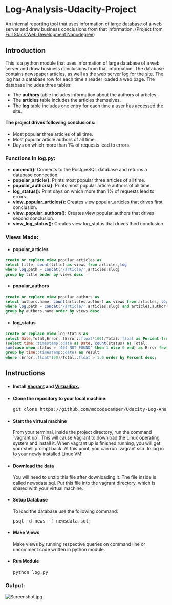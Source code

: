 # Log-Analysis-Udacity-Project
An internal reporting tool that uses information of large database of a web server and draw business conclusions from that information.
(Project from [Full Stack Web Development Nanodegree](https://www.udacity.com/course/full-stack-web-developer-nanodegree--nd004))

## Introduction
This is a python module that uses information of large database of a web server and draw business conclusions from that information. The database contains newspaper articles, as well as the web server log for the site. The log has a database row for each time a reader loaded a web page. The database includes three tables:
* The **authors** table includes information about the authors of articles.
* The **articles** table includes the articles themselves.
* The **log** table includes one entry for each time a user has accessed the site.

#### The project drives following conclusions:
* Most popular three articles of all time.
* Most popular article authors of all time.
* Days on which more than 1% of requests lead to errors.

### Functions in log.py:
* **connect():** Connects to the PostgreSQL database and returns a database connection.
* **popular_article():** Prints most popular three articles of all time.
* **popular_authors():** Prints most popular article authors of all time.
* **log_status():** Print days on which more than 1% of requests lead to errors.
* **view_popular_articles():** Creates view popular_articles that drives first conclusion.
* **view_popular_authors():** Creates view popular_authors that drives second conclusion.
* **view_log_status():** Creates view log_status that drives third conclusion.

### Views Made:
* <h4>popular_articles</h4>
```sql
create or replace view popular_articles as
select title, count(title) as views from articles,log
where log.path = concat('/article/',articles.slug)
group by title order by views desc
```
* <h4>popular_authors</h4>
```sql
create or replace view popular_authors as
select authors.name, count(articles.author) as views from articles, log, authors
where log.path = concat('/article/',articles.slug) and articles.author = authors.id
group by authors.name order by views desc
```
* <h4>log_status</h4>
```sql
create or replace view log_status as
select Date,Total,Error, (Error::float*100)/Total::float as Percent from
(select time::timestamp::date as Date, count(status) as Total,
sum(case when status = '404 NOT FOUND' then 1 else 0 end) as Error from log
group by time::timestamp::date) as result
where (Error::float*100)/Total::float > 1.0 order by Percent desc;
```

## Instructions
* <h4>Install <a href="https://www.vagrantup.com/">Vagrant</a> and <a href="https://www.virtualbox.org/wiki/Downloads">VirtualBox.</a></h4>
* <h4>Clone the repository to your local machine:</h4>
  <pre>git clone https://github.com/mdcodecamper/Udacity-Log-Analysis-Project</pre>
* <h4>Start the virtual machine</h4>
  From your terminal, inside the project directory, run the command `vagrant up`. This will cause Vagrant to download the Linux           operating   system and install it.
  When vagrant up is finished running, you will get your shell prompt back. At this point, you can run `vagrant ssh` to log in to your     newly installed Linux VM!
* <h4>Download the <a href="https://d17h27t6h515a5.cloudfront.net/topher/2016/August/57b5f748_newsdata/newsdata.zip">data</a></h4>
  You will need to unzip this file after downloading it. The file inside is called newsdata.sql. Put this file into the vagrant           directory, which is shared with your virtual machine.
* <h4>Setup Database</h4>
  To load the database use the following command:
  <pre>psql -d news -f newsdata.sql;</pre>
* <h4>Make Views</h4>
  Make views by running respective queries on command line or uncomment code written in python module.
* <h4>Run Module</h4>
  <pre>python log.py</pre>
  
### Output:
![Screenshot.jpg](https://github.com/mdco/Log-Analysis-Udacity-Project/blob/master/Screenshot.JPG)


